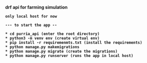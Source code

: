 <b> drf api for farming simulation <b>
  
    only local host for now 

    --- to start the app --

    * cd purria_api (enter the root directory)
    * python3 -m venv env (create virtual env)
    * pip install -r requiremenmts.txt (install the requirements)
    * python manage.py makemigrations 
    * python manage.py migrate (create the migrations)
    * python manage.py runserver (runs the app in local host)